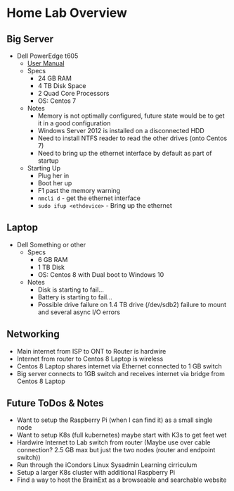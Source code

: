 # Home Lab Overview #

## Big Server ##

* Dell PowerEdge t605
  * [User Manual](https://downloads.dell.com/manuals/all-products/esuprt_ser_stor_net/esuprt_poweredge/poweredge-t605_owner%27s%20manual_en-us.pdf)
  * Specs
    * 24 GB RAM
    * 4 TB Disk Space
    * 2 Quad Core Processors
    * OS: Centos 7
  * Notes
    * Memory is not optimally configured, future state would be to get it in a good configuration
    * Windows Server 2012 is installed on a disconnected HDD
    * Need to install NTFS reader to read the other drives (onto Centos 7)
    * Need to bring up the ethernet interface by default as part of startup
  * Starting Up
    * Plug her in
    * Boot her up
    * F1 past the memory warning
    * `nmcli d` - get the ethernet interface
    * `sudo ifup <ethdevice>` - Bring up the ethernet

## Laptop ##
  
* Dell Something or other
  * Specs
    * 6 GB RAM
    * 1 TB Disk
    * OS: Centos 8 with Dual boot to Windows 10
  * Notes
    * Disk is starting to fail...
    * Battery is starting to fail...
    * Possible drive failure on 1.4 TB drive (/dev/sdb2) failure to mount and several async I/O errors

## Networking ##

* Main internet from ISP to ONT to Router is hardwire
* Internet from router to Centos 8 Laptop is wireless
* Centos 8 Laptop shares internet via Ethernet connected to 1 GB switch
* Big server connects to 1GB switch and receives internet via bridge from Centos 8 Laptop

## Future ToDos & Notes ##

* Want to setup the Raspberry Pi (when I can find it) as a small single node
* Want to setup K8s (full kubernetes) maybe start with K3s to get feet wet
* Hardwire Internet to Lab switch from router (Maybe use over cable connection? 2.5 GB max but just the two nodes (router and endpoint switch))
* Run through the iCondors Linux Sysadmin Learning cirriculum
* Setup a larger K8s cluster with additional Raspberry Pi
* Find a way to host the BrainExt as a browseable and searchable website